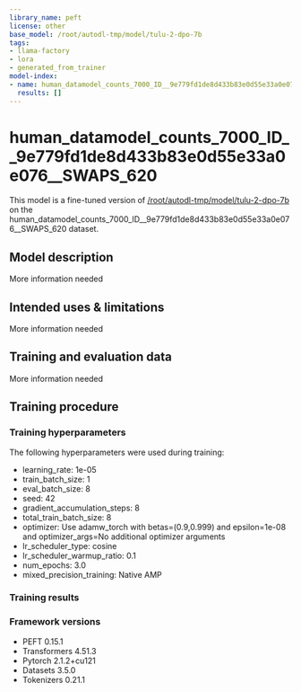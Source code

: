 ```yaml
---
library_name: peft
license: other
base_model: /root/autodl-tmp/model/tulu-2-dpo-7b
tags:
- llama-factory
- lora
- generated_from_trainer
model-index:
- name: human_datamodel_counts_7000_ID__9e779fd1de8d433b83e0d55e33a0e076__SWAPS_620
  results: []
---
```


<!-- This model card has been generated automatically according to the information the Trainer had access to. You
should probably proofread and complete it, then remove this comment. -->

# human_datamodel_counts_7000_ID__9e779fd1de8d433b83e0d55e33a0e076__SWAPS_620

This model is a fine-tuned version of [/root/autodl-tmp/model/tulu-2-dpo-7b](https://huggingface.co//root/autodl-tmp/model/tulu-2-dpo-7b) on the human_datamodel_counts_7000_ID__9e779fd1de8d433b83e0d55e33a0e076__SWAPS_620 dataset.

## Model description

More information needed

## Intended uses & limitations

More information needed

## Training and evaluation data

More information needed

## Training procedure

### Training hyperparameters

The following hyperparameters were used during training:
- learning_rate: 1e-05
- train_batch_size: 1
- eval_batch_size: 8
- seed: 42
- gradient_accumulation_steps: 8
- total_train_batch_size: 8
- optimizer: Use adamw_torch with betas=(0.9,0.999) and epsilon=1e-08 and optimizer_args=No additional optimizer arguments
- lr_scheduler_type: cosine
- lr_scheduler_warmup_ratio: 0.1
- num_epochs: 3.0
- mixed_precision_training: Native AMP

### Training results



### Framework versions

- PEFT 0.15.1
- Transformers 4.51.3
- Pytorch 2.1.2+cu121
- Datasets 3.5.0
- Tokenizers 0.21.1